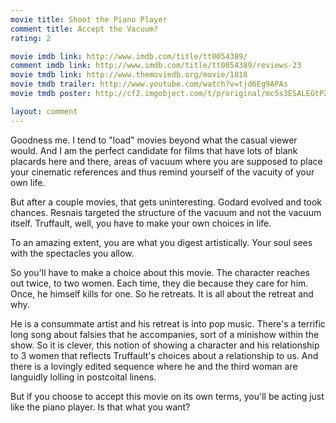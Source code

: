 ```yaml
---
movie title: Shoot the Piano Player
comment title: Accept the Vacuum?
rating: 2

movie imdb link: http://www.imdb.com/title/tt0054389/
comment imdb link: http://www.imdb.com/title/tt0054389/reviews-23
movie tmdb link: http://www.themoviedb.org/movie/1818
movie tmdb trailer: http://www.youtube.com/watch?v=tjd6Eg9APAs
movie tmdb poster: http://cf2.imgobject.com/t/p/original/mc5s3ESALEGtPZqNgl0f3DPxSpO.jpg

layout: comment
---
```


Goodness me. I tend to "load" movies beyond what the casual viewer would. And I am the perfect candidate for films that have lots of blank placards here and there, areas of vacuum where you are supposed to place your cinematic references and thus remind yourself of the vacuity of your own life.

But after a couple movies, that gets uninteresting. Godard evolved and took chances. Resnais targeted the structure of the vacuum and not the vacuum itself. Truffault, well, you have to make your own choices in life.

To an amazing extent, you are what you digest artistically. Your soul sees with the spectacles you allow.

So you'll have to make a choice about this movie. The character reaches out twice, to two women. Each time, they die because they care for him. Once, he himself kills for one. So he retreats. It is all about the retreat and why.

He is a consummate artist and his retreat is into pop music. There's a terrific long song about falsies that he accompanies, sort of a minishow within the show. So it is clever, this notion of showing a character and his relationship to 3 women that reflects Truffault's choices about a relationship to us. And there is a lovingly edited sequence where he and the third woman are languidly lolling in postcoital linens.

But if you choose to accept this movie on its own terms, you'll be acting just like the piano player. Is that what you want?